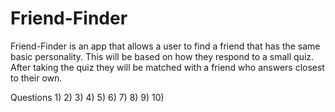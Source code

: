# Friend-Finder
Friend-Finder is an app that allows a user to find a friend that has the same basic personality.  This will be based on how they respond to a small quiz.  After taking the quiz they will be matched with a friend who answers closest to their own.

Questions
1)
2)
3)
4)
5)
6)
7)
8)
9)
10)